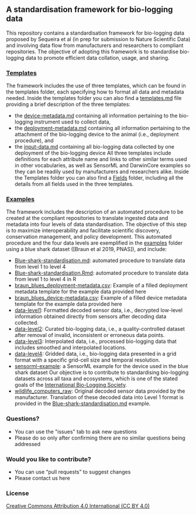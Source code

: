 ## A standardisation framework for bio-logging data
This repository contains a standardisation framework for bio-logging data proposed by Sequeira et al (in prep for submission to Nature Scientific Data) and involving data flow from manufacturers and researchers to compliant repositories. The objective of adopting this framework is to standardise bio-logging data to promote efficient data collation, usage, and sharing.

### [Templates](../biologging_Standardisation/master/Templates)
The framework includes the use of three templates, which can be found in the templates folder, each specifying how to format all data and metadata needed. Inside the templates folder you can also find a [templates.md](../biologging_Standardisation/master/Templates/templates.md) file providing a brief description of the three templates:
-	the [device-metadata.md](../biologging_Standardisation/master/Templates/device-metadata.md) containing all information pertaining to the bio-logging instrument used to collect data,
-	the [deployment-metadata.md](../biologging_Standardisation/master/Templates/deployment-metadata.md) containing all information pertaining to the attachment of the bio-logging device to the animal (i.e., deployment procedure), and
-	the [input-data.md](../biologging_Standardisation/master/Templates/input-data.md) containing all bio-logging data collected by one deployment of the bio-logging device
All three templates include definitions for each attribute name and links to other similar terms used in other vocabularies, as well as SensorML and DarwinCore examples so they can be readily used by manufacturers and researchers alike.
Inside the Templates folder you can also find a [Fields](../biologging_Standardisation/master/Templates/Fields) folder, including all the details from all fields used in the three templates.

### [Examples](../biologging_Standardisation/master/Examples)
The framework includes the description of an automated procedure to be created at the compliant repositories to translate ingested data and metadata into four levels of data standardisation. The objective of this step is to maximize interoperability and facilitate scientific discovery, conservation management, and policy development.
This automated procedure and the four data levels are exemplified in the [examples](../biologging_Standardisation/master/Examples) folder using a blue shark dataset ([Braun et al 2019, PNAS]), and include:
-	[Blue-shark-standardisation.md](../biologging_Standardisation/master/Examples/Blue-shark-standardisation.md): automated procedure to translate data from level 1 to level 4
- [Blue-shark-standardisation.Rmd](../biologging_Standardisation/master/Examples/Blue-shark-standardisation.Rmd): automated procedure to translate data from level 1 to level 4 in R
- [braun_blues_deployment-metadata.csv](../biologging_Standardisation/master/Examples/braun_blues_deployment-metadata.csv): Example of a filled deployment metadata template for the example data provided here
- [braun_blues_device-metadata.csv](../biologging_Standardisation/master/Examples/braun_blues_device-metadata.csv): Example of a filled device metadata template for the example data provided here
-	[data-level1](../biologging_Standardisation/master/Examples/data-level1): Formatted decoded sensor data, i.e., decrypted low-level information obtained directly from sensors after decoding data collected.
-	[data-level2](../biologging_Standardisation/master/Examples/data-level2): Curated bio-logging data, i.e., a quality-controlled dataset after removal of invalid, inconsistent or erroneous data points.
-	[data-level3](../biologging_Standardisation/master/Examples/data-level3): Interpolated data, i.e., processed bio-logging data that includes smoothed and interpolated locations.
-	[data-level4](../biologging_Standardisation/master/Examples/data-level4): Gridded data, i.e., bio-logging data presented in a grid format with a specific grid-cell size and temporal resolution.
-	[sensorml-example](../biologging_Standardisation/master/Examples/sensorml-example): a SensorML example for the device used in the blue shark dataset
Our objective is to contribute to standardising bio-logging datasets across all taxa and ecosystems, which is one of the stated goals of the [International Bio-Logging Society](www.bio-logging.net "Bio-logging Society's homepage").
-	[wildlife_computers_raw](../biologging_Standardisation/master/Examples/wildlife_computers_raw): Original decoded sensor data provided by the manufacturer. Translation of these decoded data into Level 1 format is provided in the [Blue-shark-standardisation.md](../biologging_Standardisation/master/Examples/Blue-shark-standardisation.md) example.

### Questions?
* You can use the "issues" tab to ask new questions
* Please do so only after confirming there are no similar questions being addressed

### Would you like to contribute?
* You can use “pull requests” to suggest changes
* Please contact us here

### License
[Creative Commons Attribution 4.0 International (CC BY 4.0)](https://creativecommons.org/licenses/by/4.0)
